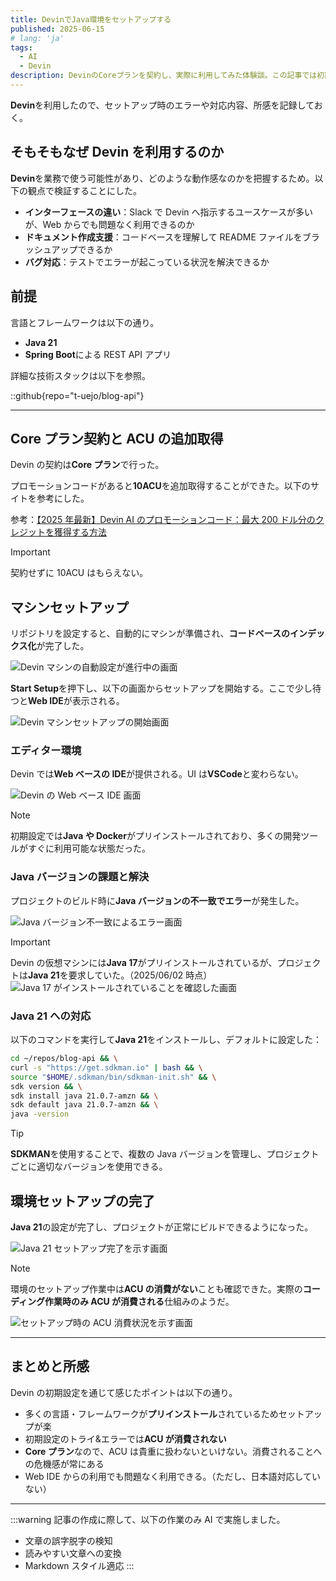 ```yaml
---
title: DevinでJava環境をセットアップする
published: 2025-06-15
# lang: 'ja'
tags: 
  - AI
  - Devin
description: DevinのCoreプランを契約し、実際に利用してみた体験談。この記事では初期設定のみを記載。
---
```


**Devin**を利用したので、セットアップ時のエラーや対応内容、所感を記録しておく。

## そもそもなぜ Devin を利用するのか

**Devin**を業務で使う可能性があり、どのような動作感なのかを把握するため。以下の観点で検証することにした。

- **インターフェースの違い**：Slack で Devin へ指示するユースケースが多いが、Web からでも問題なく利用できるのか
- **ドキュメント作成支援**：コードベースを理解して README ファイルをブラッシュアップできるか
- **バグ対応**：テストでエラーが起こっている状況を解決できるか

## 前提

言語とフレームワークは以下の通り。

- **Java 21**
- **Spring Boot**による REST API アプリ

詳細な技術スタックは以下を参照。

::github{repo="t-uejo/blog-api"}

<hr>

## Core プラン契約と ACU の追加取得

Devin の契約は**Core プラン**で行った。

プロモーションコードがあると**10ACU**を追加取得することができた。以下のサイトを参考にした。

参考：[【2025 年最新】Devin AI のプロモーションコード：最大 200 ドル分のクレジットを獲得する方法](https://hellocraftai.com/blog/1374/)

> [!IMPORTANT]
> 契約せずに 10ACU はもらえない。

## マシンセットアップ

リポジトリを設定すると、自動的にマシンが準備され、**コードベースのインデックス化**が完了した。

![Devin マシンの自動設定が進行中の画面](../images/devin-machine-setup.png)

**Start Setup**を押下し、以下の画面からセットアップを開始する。ここで少し待つと**Web IDE**が表示される。

![Devin マシンセットアップの開始画面](../images/devin-machine-setup-start.png)

### エディター環境

Devin では**Web ベースの IDE**が提供される。UI は**VSCode**と変わらない。

![Devin の Web ベース IDE 画面](../images/devin-editor.png)

> [!NOTE]
> 初期設定では**Java や Docker**がプリインストールされており、多くの開発ツールがすぐに利用可能な状態だった。

### Java バージョンの課題と解決

プロジェクトのビルド時に**Java バージョンの不一致でエラー**が発生した。

![Java バージョン不一致によるエラー画面](../images/java-version-error.png)

> [!IMPORTANT]
> Devin の仮想マシンには**Java 17**がプリインストールされているが、プロジェクトは**Java 21**を要求していた。（2025/06/02 時点）
> ![Java 17 がインストールされていることを確認した画面](../images/java-version-error-2.png)


### Java 21 への対応

以下のコマンドを実行して**Java 21**をインストールし、デフォルトに設定した：

```bash
cd ~/repos/blog-api && \
curl -s "https://get.sdkman.io" | bash && \
source "$HOME/.sdkman/bin/sdkman-init.sh" && \
sdk version && \
sdk install java 21.0.7-amzn && \
sdk default java 21.0.7-amzn && \
java -version
```

> [!TIP]
> **SDKMAN**を使用することで、複数の Java バージョンを管理し、プロジェクトごとに適切なバージョンを使用できる。

## 環境セットアップの完了

**Java 21**の設定が完了し、プロジェクトが正常にビルドできるようになった。

![Java 21 セットアップ完了を示す画面](../images/java21-setup-complete.png)

> [!NOTE]
> 環境のセットアップ作業中は**ACU の消費がない**ことも確認できた。実際の**コーディング作業時のみ ACU が消費される**仕組みのようだ。

![セットアップ時の ACU 消費状況を示す画面](../images/acu-consumption-setup.png)

<hr>

## まとめと所感

Devin の初期設定を通じて感じたポイントは以下の通り。

- 多くの言語・フレームワークが**プリインストール**されているためセットアップが楽
- 初期設定のトライ&エラーでは**ACU が消費されない**
- **Core プラン**なので、ACU は貴重に扱わないといけない。消費されることへの危機感が常にある
- Web IDE からの利用でも問題なく利用できる。（ただし、日本語対応していない）

---

:::warning
記事の作成に際して、以下の作業のみ AI で実施しました。
- 文章の誤字脱字の検知
- 読みやすい文章への変換
- Markdown スタイル適応
:::
